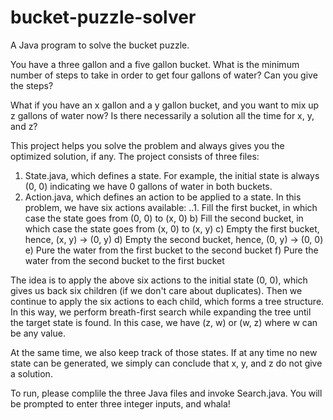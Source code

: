 # bucket-puzzle-solver
A Java program to solve the bucket puzzle.

You have a three gallon and a five gallon bucket. What is the minimum number of steps to take
in order to get four gallons of water? Can you give the steps?

What if you have an x gallon and a y gallon bucket, and you want to mix up z gallons of water now?
Is there necessarily a solution all the time for x, y, and z?

This project helps you solve the problem and always gives you the optimized solution, if any. The
project consists of three files:

  1. State.java, which defines a state. For example, the initial state is always (0, 0) indicating
     we have 0 gallons of water in both buckets.
  2. Action.java, which defines an action to be applied to a state. In this problem, we have six
     actions available:
  ..1. Fill the first bucket, in which case the state goes from (0, 0) to (x, 0)
      b) Fill the second bucket, in which case the state goes from (x, 0) to (x, y)
      c) Empty the first bucket, hence, (x, y) -> (0, y)
      d) Empty the second bucket, hence, (0, y) -> (0, 0)
      e) Pure the water from the first bucket to the second bucket
      f) Pure the water from the second bucket to the first bucket

The idea is to apply the above six actions to the initial state (0, 0), which gives us back six
children (if we don't care about duplicates). Then we continue to apply the six actions to each
child, which forms a tree structure. In this way, we perform breath-first search while expanding
the tree until the target state is found. In this case, we have (z, w) or (w, z) where w can be
any value.

At the same time, we also keep track of those states. If at any time no new state can be generated,
we simply can conclude that x, y, and z do not give a solution.

To run, please complile the three Java files and invoke Search.java. You will be prompted to enter
three integer inputs, and whala!
